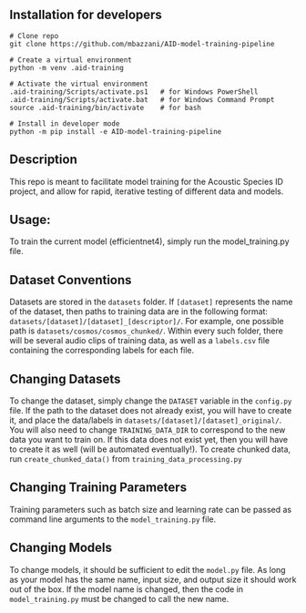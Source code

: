 ## Installation for developers
```
# Clone repo
git clone https://github.com/mbazzani/AID-model-training-pipeline

# Create a virtual environment
python -m venv .aid-training

# Activate the virtual environment
.aid-training/Scripts/activate.ps1   # for Windows PowerShell
.aid-training/Scripts/activate.bat   # for Windows Command Prompt
source .aid-training/bin/activate    # for bash

# Install in developer mode
python -m pip install -e AID-model-training-pipeline
```
## Description
This repo is meant to facilitate model training for the Acoustic Species ID project, and allow for rapid, iterative testing of different data and models.

## Usage:
To train the current model (efficientnet4), simply run the model_training.py file. 

## Dataset Conventions
Datasets are stored in the `datasets` folder. If `[dataset]` represents the name of the dataset, then paths to training data are in the following format: `datasets/[dataset]/[dataset]_[descriptor]/`. For example, one possible path is `datasets/cosmos/cosmos_chunked/`. Within every 
such folder, there will be several audio clips of training data, as well as a `labels.csv` file containing the corresponding labels for each file.

## Changing Datasets
To change the dataset, simply change the `DATASET` variable in the `config.py` file. If the path to the dataset does not already exist, you will have to create it, and place the data/labels in `datasets/[dataset]/[dataset]_original/`. You will also need to change `TRAINING_DATA_DIR` to correspond to the new data you want to train on. If this data does not exist yet, then you will have to create it as well (will be automated eventually!). To create chunked data, run `create_chunked_data()` from `training_data_processing.py`

## Changing Training Parameters
Training parameters such as batch size and learning rate can be passed as command line arguments to the `model_training.py` file. 

## Changing Models
To change models, it should be sufficient to edit the `model.py` file. As long as your model has the same name, input size, and output size it should work out of the box. If the model name is changed, then the code in `model_training.py` must be changed to call the new name.

